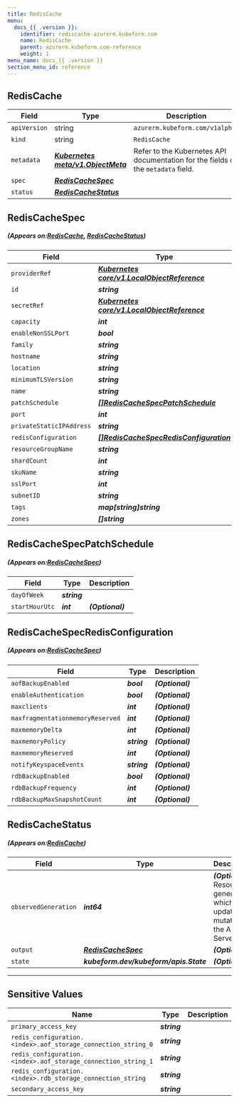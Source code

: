```yaml
---
title: RedisCache
menu:
  docs_{{ .version }}:
    identifier: rediscache-azurerm.kubeform.com
    name: RedisCache
    parent: azurerm.kubeform.com-reference
    weight: 1
menu_name: docs_{{ .version }}
section_menu_id: reference
---
```


## RedisCache
| Field | Type | Description |
| ------ | ----- | ----------- |
| `apiVersion` | string | `azurerm.kubeform.com/v1alpha1` |
|    `kind` | string | `RedisCache` |
| `metadata` | ***[Kubernetes meta/v1.ObjectMeta](https://kubernetes.io/docs/reference/generated/kubernetes-api/v1.13/#objectmeta-v1-meta)***|Refer to the Kubernetes API documentation for the fields of the `metadata` field.|
| `spec` | ***[RedisCacheSpec](#RedisCacheSpec)***||
| `status` | ***[RedisCacheStatus](#RedisCacheStatus)***||
## RedisCacheSpec
##### (Appears on:[RedisCache](#RedisCache), [RedisCacheStatus](#RedisCacheStatus))
| Field | Type | Description |
| ------ | ----- | ----------- |
| `providerRef` | ***[Kubernetes core/v1.LocalObjectReference](https://kubernetes.io/docs/reference/generated/kubernetes-api/v1.13/#localobjectreference-v1-core)***||
| `id` | ***string***||
| `secretRef` | ***[Kubernetes core/v1.LocalObjectReference](https://kubernetes.io/docs/reference/generated/kubernetes-api/v1.13/#localobjectreference-v1-core)***||
| `capacity` | ***int***||
| `enableNonSSLPort` | ***bool***| ***(Optional)*** |
| `family` | ***string***||
| `hostname` | ***string***| ***(Optional)*** |
| `location` | ***string***||
| `minimumTLSVersion` | ***string***| ***(Optional)*** |
| `name` | ***string***||
| `patchSchedule` | ***[[]RedisCacheSpecPatchSchedule](#RedisCacheSpecPatchSchedule)***| ***(Optional)*** |
| `port` | ***int***| ***(Optional)*** |
| `privateStaticIPAddress` | ***string***| ***(Optional)*** |
| `redisConfiguration` | ***[[]RedisCacheSpecRedisConfiguration](#RedisCacheSpecRedisConfiguration)***| ***(Optional)*** |
| `resourceGroupName` | ***string***||
| `shardCount` | ***int***| ***(Optional)*** |
| `skuName` | ***string***||
| `sslPort` | ***int***| ***(Optional)*** |
| `subnetID` | ***string***| ***(Optional)*** |
| `tags` | ***map[string]string***| ***(Optional)*** |
| `zones` | ***[]string***| ***(Optional)*** |
## RedisCacheSpecPatchSchedule
##### (Appears on:[RedisCacheSpec](#RedisCacheSpec))
| Field | Type | Description |
| ------ | ----- | ----------- |
| `dayOfWeek` | ***string***||
| `startHourUtc` | ***int***| ***(Optional)*** |
## RedisCacheSpecRedisConfiguration
##### (Appears on:[RedisCacheSpec](#RedisCacheSpec))
| Field | Type | Description |
| ------ | ----- | ----------- |
| `aofBackupEnabled` | ***bool***| ***(Optional)*** |
| `enableAuthentication` | ***bool***| ***(Optional)*** |
| `maxclients` | ***int***| ***(Optional)*** |
| `maxfragmentationmemoryReserved` | ***int***| ***(Optional)*** |
| `maxmemoryDelta` | ***int***| ***(Optional)*** |
| `maxmemoryPolicy` | ***string***| ***(Optional)*** |
| `maxmemoryReserved` | ***int***| ***(Optional)*** |
| `notifyKeyspaceEvents` | ***string***| ***(Optional)*** |
| `rdbBackupEnabled` | ***bool***| ***(Optional)*** |
| `rdbBackupFrequency` | ***int***| ***(Optional)*** |
| `rdbBackupMaxSnapshotCount` | ***int***| ***(Optional)*** |
## RedisCacheStatus
##### (Appears on:[RedisCache](#RedisCache))
| Field | Type | Description |
| ------ | ----- | ----------- |
| `observedGeneration` | ***int64***| ***(Optional)*** Resource generation, which is updated on mutation by the API Server.|
| `output` | ***[RedisCacheSpec](#RedisCacheSpec)***| ***(Optional)*** |
| `state` | ***kubeform.dev/kubeform/apis.State***| ***(Optional)*** |
---
## Sensitive Values
| Name | Type | Description |
|------|------|-------------|
| `primary_access_key` | ***string*** ||
| `redis_configuration.<index>.aof_storage_connection_string_0` | ***string*** ||
| `redis_configuration.<index>.aof_storage_connection_string_1` | ***string*** ||
| `redis_configuration.<index>.rdb_storage_connection_string` | ***string*** ||
| `secondary_access_key` | ***string*** ||
